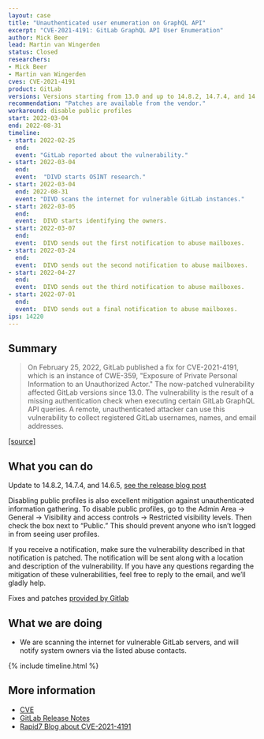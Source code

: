 ```yaml
---
layout: case
title: "Unauthenticated user enumeration on GraphQL API"
excerpt: "CVE-2021-4191: GitLab GraphQL API User Enumeration"
author: Mick Beer
lead: Martin van Wingerden
status: Closed
researchers:
- Mick Beer
- Martin van Wingerden
cves: CVE-2021-4191
product: GitLab
versions: Versions starting from 13.0 and up to 14.8.2, 14.7.4, and 14.6.5
recommendation: "Patches are available from the vendor."
workaround: disable public profiles
start: 2022-03-04
end: 2022-08-31
timeline:
- start: 2022-02-25
  end:
  event: "GitLab reported about the vulnerability."
- start: 2022-03-04
  end:
  event:  "DIVD starts OSINT research."
- start: 2022-03-04
  end: 2022-08-31
  event: "DIVD scans the internet for vulnerable GitLab instances."
- start: 2022-03-05
  end: 
  event:  DIVD starts identifying the owners.
- start: 2022-03-07
  end: 
  event:  DIVD sends out the first notification to abuse mailboxes.
- start: 2022-03-24
  end: 
  event:  DIVD sends out the second notification to abuse mailboxes.
- start: 2022-04-27
  end: 
  event:  DIVD sends out the third notification to abuse mailboxes.
- start: 2022-07-01
  end: 
  event:  DIVD sends out a final notification to abuse mailboxes.
ips: 14220
---
```

## Summary

> On February 25, 2022, GitLab published a fix for CVE-2021-4191, which is an instance of CWE-359, "Exposure of Private Personal Information to an Unauthorized Actor." The now-patched vulnerability affected GitLab versions since 13.0. The vulnerability is the result of a missing authentication check when executing certain GitLab GraphQL API queries. A remote, unauthenticated attacker can use this vulnerability to collect registered GitLab usernames, names, and email addresses.

[[source]](https://www.rapid7.com/blog/post/2022/03/03/cve-2021-4191-gitlab-graphql-api-user-enumeration-fixed/)

## What you can do

Update to 14.8.2, 14.7.4, and 14.6.5, [see the release blog post](https://about.gitlab.com/releases/2022/02/25/critical-security-release-gitlab-14-8-2-released/#unauthenticated-user-enumeration-on-graphql-api)

Disabling public profiles is also excellent mitigation against unauthenticated information gathering. To disable public profiles, go to the Admin Area -> General -> Visibility and access controls -> Restricted visibility levels. Then check the box next to “Public.” This should prevent anyone who isn’t logged in from seeing user profiles.

If you receive a notification, make sure the vulnerability described in that notification is patched. The notification will be sent along with a location and description of the vulnerability. If you have any questions regarding the mitigation of these vulnerabilities, feel free to reply to the email, and we’ll gladly help.

Fixes and patches [provided by Gitlab](https://about.gitlab.com/update/)

## What we are doing

* We are scanning the internet for vulnerable GitLab servers, and will notify system owners via the listed abuse contacts.

{% include timeline.html %}

## More information
* [CVE](https://cve.mitre.org/cgi-bin/cvename.cgi?name=CVE-2021-4191)
* [GitLab Release Notes](https://about.gitlab.com/releases/2022/02/25/critical-security-release-gitlab-14-8-2-released/#unauthenticated-user-enumeration-on-graphql-api)
* [Rapid7 Blog about CVE-2021-4191](https://www.rapid7.com/blog/post/2022/03/03/cve-2021-4191-gitlab-graphql-api-user-enumeration-fixed/)
